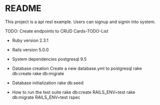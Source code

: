 # README
  This project is a api rest example.
  Users can signup and signin into system.

  TODO: Create endpoints to CRUD Cards-TODO-List

* Ruby version
  2.3.1

* Rails version
  5.0.0

* System dependencies
  postgresql 9.5

* Database creation
  Create a new database.yml to postgresql
  rake db:create
  rake db:migrate

* Database initialization
  rake db:seed

* How to run the test suite
  rake db:create RAILS_ENV=test
  rake db:migrate RAILS_ENV=test
  rspec
